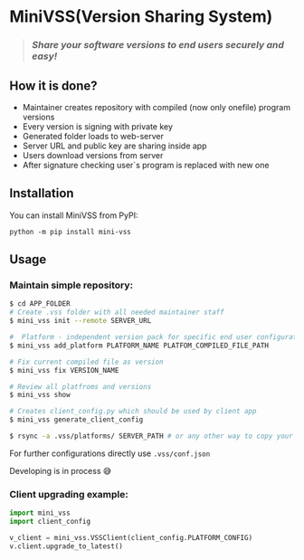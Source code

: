 # MiniVSS(Version Sharing System)

> ### *Share your software versions to end users securely and easy!*

## How it is done?
* Maintainer creates repository with compiled (now only onefile) program versions
* Every version is signing with private key
* Generated folder loads to web-server
* Server URL and public key are sharing inside app
* Users download versions from server
* After signature checking user`s program is replaced with new one

## Installation
You can install MiniVSS from PyPI:

    python -m pip install mini-vss

## Usage
### Maintain simple repository:
```bash
$ cd APP_FOLDER
# Create .vss folder with all needed maintainer staff
$ mini_vss init --remote SERVER_URL

#  Platform - independent version pack for specific end user configurations
$ mini_vss add_platform PLATFORM_NAME PLATFOM_COMPILED_FILE_PATH

# Fix current compiled file as version
$ mini_vss fix VERSION_NAME 

# Review all platfroms and versions
$ mini_vss show 

# Creates client_config.py which should be used by client app
$ mini_vss generate_client_config

$ rsync -a .vss/platforms/ SERVER_PATH # or any other way to copy your`s platforms to server
```
For further configurations directly use `.vss/conf.json`

Developing is in process :sweat_smile:

### Client upgrading example:
```python
import mini_vss
import client_config

v_client = mini_vss.VSSClient(client_config.PLATFORM_CONFIG)
v.client.upgrade_to_latest()
```
